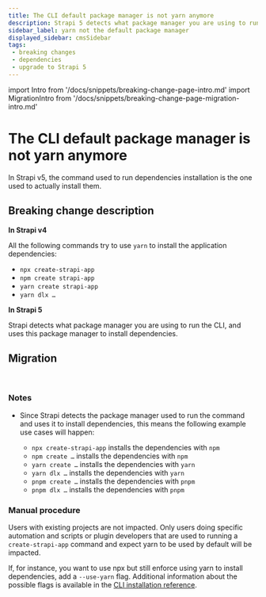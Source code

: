 ```yaml
---
title: The CLI default package manager is not yarn anymore
description: Strapi 5 detects what package manager you are using to run the CLI, and uses this package manager to install dependencies.
sidebar_label: yarn not the default package manager
displayed_sidebar: cmsSidebar
tags:
 - breaking changes
 - dependencies
 - upgrade to Strapi 5
---
```


import Intro from '/docs/snippets/breaking-change-page-intro.md'
import MigrationIntro from '/docs/snippets/breaking-change-page-migration-intro.md'

# The CLI default package manager is not yarn anymore

In Strapi v5, the command used to run dependencies installation is the one used to actually install them.

<Intro />
<BreakingChangeIdCard />

## Breaking change description

<SideBySideContainer>

<SideBySideColumn>

**In Strapi v4**

All the following commands try to use `yarn` to install the application dependencies:

- `npx create-strapi-app`
- `npm create strapi-app`
- `yarn create strapi-app`
- `yarn dlx …`

</SideBySideColumn>

<SideBySideColumn>

**In Strapi 5**

Strapi detects what package manager you are using to run the CLI, and uses this package manager to install dependencies.

</SideBySideColumn>

</SideBySideContainer>

## Migration

<br/>

### Notes

* Since Strapi detects the package manager used to run the command and uses it to install dependencies, this means the following example use cases will happen:

  - `npx create-strapi-app`  installs the dependencies with `npm`
  - `npm create …` installs the dependencies with `npm`
  - `yarn create …` installs the dependencies with `yarn`
  - `yarn dlx …` installs the dependencies with `yarn`
  - `pnpm create …` installs the dependencies with `pnpm`
  - `pnpm dlx …` installs the dependencies with `pnpm`

### Manual procedure

Users with existing projects are not impacted. Only users doing specific automation and scripts or plugin developers that are used to running a `create-strapi-app` command and expect yarn to be used by default will be impacted.

If, for instance, you want to use npx but still enforce using yarn to install dependencies, add a `--use-yarn` flag. Additional information about the possible flags is available in the [CLI installation reference](/cms/installation/cli#cli-installation-options).
